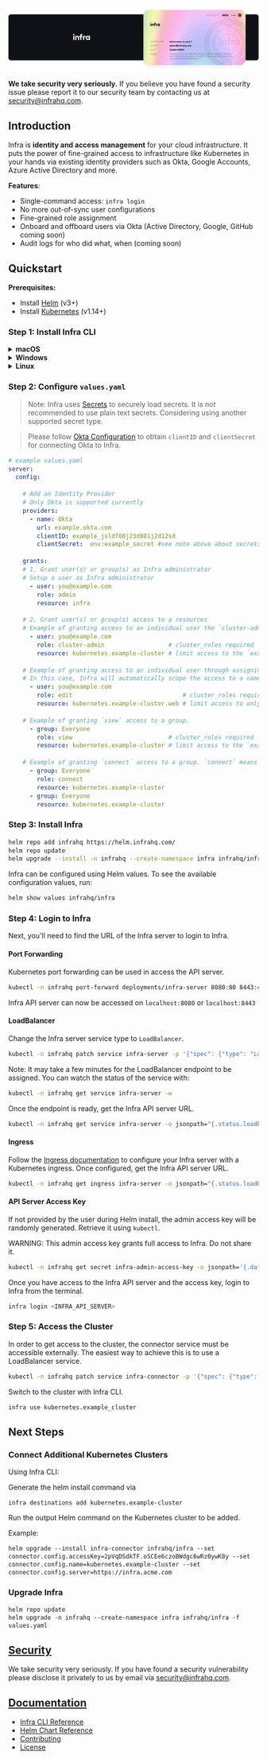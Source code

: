 <p align="center">
  <img src="./docs/images/InfraGithub.png" />
</p>

**We take security very seriously.** If you believe you have found a security issue please report it to our security team by contacting us at security@infrahq.com.

## Introduction

Infra is **identity and access management** for your cloud infrastructure. It puts the power of fine-grained access to infrastructure like Kubernetes in your hands via existing identity providers such as Okta, Google Accounts, Azure Active Directory and more.

**Features**:
* Single-command access: `infra login`
* No more out-of-sync user configurations
* Fine-grained role assignment
* Onboard and offboard users via Okta (Active Directory, Google, GitHub coming soon)
* Audit logs for who did what, when (coming soon)

## Quickstart

**Prerequisites:**
* Install [Helm](https://helm.sh/) (v3+)
* Install [Kubernetes](https://kubernetes.io/) (v1.14+)

### Step 1: Install Infra CLI

<details>
  <summary><strong>macOS</strong></summary>

  ```bash
  brew install infrahq/tap/infra
  ```

</details>

<details>
  <summary><strong>Windows</strong></summary>

  ```powershell
  scoop bucket add infrahq https://github.com/infrahq/scoop.git
  scoop install infra
  ```

</details>

<details>
  <summary><strong>Linux</strong></summary>

  ```bash
  # Ubuntu & Debian
  sudo echo 'deb [trusted=yes] https://apt.fury.io/infrahq/ /' >/etc/apt/sources.list.d/infrahq.list
  sudo apt update
  sudo apt install infra
  ```

  ```bash
  # Fedora & Red Hat Enterprise Linux
  sudo dnf config-manager --add-repo https://yum.fury.io/infrahq/
  sudo dnf install infra
  ```

</details>

### Step 2: Configure `values.yaml`

> Note: Infra uses [Secrets](./docs/secrets.md) to securely load secrets.
> It is _not_ recommended to use plain text secrets. Considering using another supported secret type.

> Please follow [Okta Configuration](./docs/providers/okta.md) to obtain `clientID` and `clientSecret` for connecting Okta to Infra.

```yaml
# example values.yaml
server:
  config:

    # Add an Identity Provider
    # Only Okta is supported currently
    providers:
      - name: Okta
        url: example.okta.com
        clientID: example_jsldf08j23d081j2d12sd
        clientSecret:  env:example_secret #see note above about secrets

    grants:
    # 1. Grant user(s) or group(s) as Infra administrator
    # Setup a user as Infra administrator
      - user: you@example.com
        role: admin
        resource: infra

    # 2. Grant user(s) or group(s) access to a resources
    # Example of granting access to an individual user the `cluster-admin` role. The name of a resource is specified when installing the Infra connector at that location.
      - user: you@example.com
        role: cluster-admin                  # cluster_roles required
        resource: kubernetes.example-cluster # limit access to the `example-cluster` Kubernetes cluster

    # Example of granting access to an individual user through assigning them to the 'edit' role in the `web` namespace.
    # In this case, Infra will automatically scope the access to a namespace.
      - user: you@example.com
        role: edit                               # cluster_roles required
        resource: kubernetes.example-cluster.web # limit access to only the `web` namespace in the `example-cluster` Kubernetes cluster

    # Example of granting `view` access to a group.
      - group: Everyone
        role: view                           # cluster_roles required
        resource: kubernetes.example-cluster # limit access to the `example-cluster` Kubernetes cluster

    # Example of granting `connect` access to a group. `connect` means the user can authenticate with the destination, but has no other specific permissions. This is useful when your permissions are handled outside of Infra. "role: connect" is the default role, so the following two grants are identical:
      - group: Everyone
        role: connect
        resource: kubernetes.example-cluster
      - group: Everyone
        resource: kubernetes.example-cluster
```

### Step 3: Install Infra

```bash
helm repo add infrahq https://helm.infrahq.com/
helm repo update
helm upgrade --install -n infrahq --create-namespace infra infrahq/infra -f values.yaml
```

Infra can be configured using Helm values. To see the available configuration values, run:

```bash
helm show values infrahq/infra
```

### Step 4: Login to Infra

Next, you'll need to find the URL of the Infra server to login to Infra.

#### Port Forwarding

Kubernetes port forwarding can be used in access the API server.

```bash
kubectl -n infrahq port-forward deployments/infra-server 8080:80 8443:443
```

Infra API server can now be accessed on `localhost:8080` or `localhost:8443`

#### LoadBalancer

Change the Infra server service type to `LoadBalancer`.

```bash
kubectl -n infrahq patch service infra-server -p '{"spec": {"type": "LoadBalancer"}}'
```

Note: It may take a few minutes for the LoadBalancer endpoint to be assigned. You can watch the status of the service with:

```bash
kubectl -n infrahq get service infra-server -w
```

Once the endpoint is ready, get the Infra API server URL.

```bash
kubectl -n infrahq get service infra-server -o jsonpath="{.status.loadBalancer.ingress[*]['ip', 'hostname']}"
```

#### Ingress

Follow the [Ingress documentation](./docs/helm.md#advanced-ingress-configuration) to configure your Infra server with a Kubernetes ingress.
Once configured, get the Infra API server URL.

```bash
kubectl -n infrahq get ingress infra-server -o jsonpath="{.status.loadBalancer.ingress[*]['ip', 'hostname']}"
```

#### API Server Access Key

If not provided by the user during Helm install, the admin access key will be randomly generated. Retrieve it using `kubectl`.

WARNING: This admin access key grants full access to Infra. Do not share it.

```bash
kubectl -n infrahq get secret infra-admin-access-key -o jsonpath='{.data.access-key}' | base64 -d
```

Once you have access to the Infra API server and the access key, login to Infra from the terminal.

```bash
infra login <INFRA_API_SERVER>
```

### Step 5: Access the Cluster

In order to get access to the cluster, the connector service must be accessible externally. The easiest way to achieve this is to use a LoadBalancer service.

```bash
kubectl -n infrahq patch service infra-connector -p '{"spec": {"type": "LoadBalancer"}}'
```

Switch to the cluster with Infra CLI.

```bash
infra use kubernetes.example_cluster
```

## Next Steps

### Connect Additional Kubernetes Clusters

Using Infra CLI:

Generate the helm install command via
```
infra destinations add kubernetes.example-cluster
```

Run the output Helm command on the Kubernetes cluster to be added.

Example:
```
helm upgrade --install infra-connector infrahq/infra --set connector.config.accessKey=2pVqDSdkTF.oSCEe6czoBWdgc6wRz0ywK8y --set connector.config.name=kubernetes.example-cluster --set connector.config.server=https://infra.acme.com
```

### Upgrade Infra

```
helm repo update
helm upgrade -n infrahq --create-namespace infra infrahq/infra -f values.yaml
```

## [Security](./docs/security.md)

We take security very seriously. If you have found a security vulnerability please disclose it privately to us by email via [security@infrahq.com](mailto:security@infrahq.com).

## [Documentation](./docs)

* [Infra CLI Reference](./docs/cli.md)
* [Helm Chart Reference](./docs/helm.md)
* [Contributing](./docs/contributing.md)
* [License](./LICENSE)
